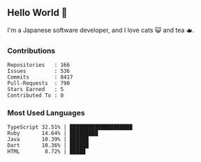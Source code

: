 ## Hello World 👋

I'm a Japanese software developer, and I love cats 😺 and tea 🫖.

### Contributions

    Repositories   : 166
    Issues         : 536
    Commits        : 8417
    Pull-Requests  : 790
    Stars Earned   : 5
    Contributed To : 0

### Most Used Languages

    TypeScript 32.51% | ████████████████████
    Ruby       14.64% | █████████
    Java       10.39% | ██████
    Dart       10.36% | ██████
    HTML        8.72% | █████
